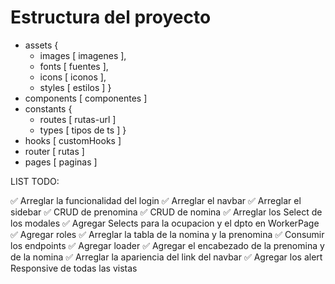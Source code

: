 # Estructura del proyecto

- assets {
  - images [ imagenes ],
  - fonts [ fuentes ],
  - icons [ iconos ],
  - styles [ estilos ]
    }
- components [ componentes ]
- constants {
  - routes [ rutas-url ]
  - types [ tipos de ts ]
    }
- hooks [ customHooks ]
- router [ rutas ]
- pages [ paginas ]

LIST TODO:

✅ Arreglar la funcionalidad del login
✅ Arreglar el navbar
✅ Arreglar el sidebar
✅ CRUD de prenomina
✅ CRUD de nomina
✅ Arreglar los Select de los modales
✅ Agregar Selects para la ocupacion y el dpto en WorkerPage
✅ Agregar roles
✅ Arreglar la tabla de la nomina y la prenomina
✅ Consumir los endpoints
✅ Agregar loader
✅ Agregar el encabezado de la prenomina y de la nomina
✅ Arreglar la apariencia del link del navbar
✅ Agregar los alert
Responsive de todas las vistas
